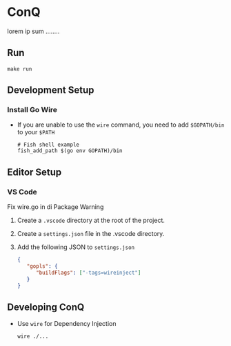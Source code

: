 # ConQ

lorem ip sum ........

## Run

```
make run
```

## Development Setup

### Install Go Wire

-  If you are unable to use the `wire` command, you need to add `$GOPATH/bin` to your `$PATH`
   ```shell
   # Fish shell example
   fish_add_path $(go env GOPATH)/bin
   ```

## Editor Setup

### VS Code

Fix wire.go in di Package Warning

1. Create a `.vscode` directory at the root of the project.
2. Create a `settings.json` file in the .vscode directory.
3. Add the following JSON to `settings.json`

   ```json
   {
      "gopls": {
         "buildFlags": ["-tags=wireinject"]
      }
   }
   ```

## Developing ConQ

-  Use `wire` for Dependency Injection

   ```shell
   wire ./...
   ```
